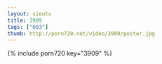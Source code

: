 ```yaml
--- 
layout: sieutv
title: 3909
tags: ["003"]
thumb: http://porn720.net/video/3909/poster.jpg
---
```

{% include porn720 key="3909" %} 
